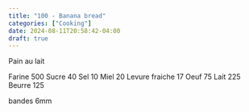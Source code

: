```yaml
---
title: "100 - Banana bread"
categories: ["Cooking"]
date: 2024-08-11T20:58:42-04:00
draft: true
---
```


Pain au lait

Farine 500
Sucre 40
Sel 10
Miel 20
Levure fraiche 17
Oeuf 75
Lait 225
Beurre 125

bandes 6mm
